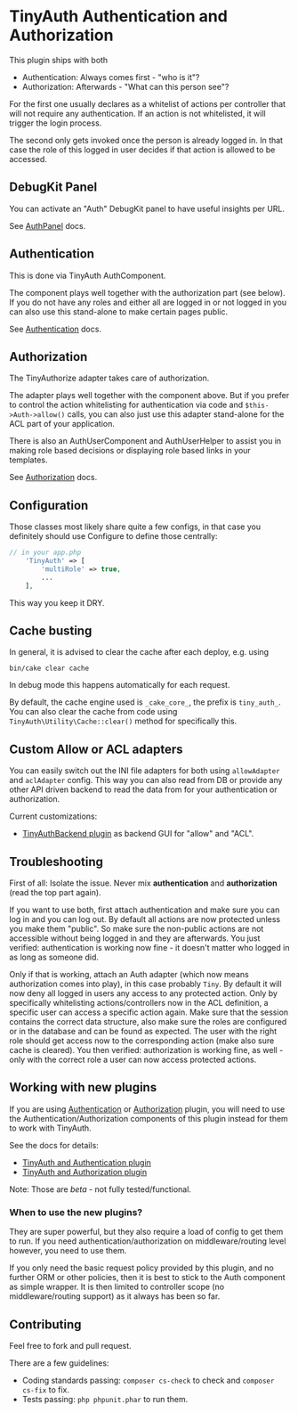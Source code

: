 # TinyAuth Authentication and Authorization

This plugin ships with both
- Authentication: Always comes first - "who is it"?
- Authorization: Afterwards - "What can this person see"?

For the first one usually declares as a whitelist of actions per controller that will not require any authentication.
If an action is not whitelisted, it will trigger the login process.

The second only gets invoked once the person is already logged in.
In that case the role of this logged in user decides if that action is allowed to be accessed.

## DebugKit Panel
You can activate an "Auth" DebugKit panel to have useful insights per URL.

See [AuthPanel](AuthPanel.md) docs.

## Authentication
This is done via TinyAuth AuthComponent.

The component plays well together with the authorization part (see below).
If you do not have any roles and either all are logged in or not logged in you can also use this stand-alone to make certain pages public.

See [Authentication](Authentication.md) docs.

## Authorization
The TinyAuthorize adapter takes care of authorization.

The adapter plays well together with the component above.
But if you prefer to control the action whitelisting for authentication via code and `$this->Auth->allow()` calls, you can
also just use this adapter stand-alone for the ACL part of your application.

There is also an AuthUserComponent and AuthUserHelper to assist you in making role based decisions or displaying role based links in your templates.

See [Authorization](Authorization.md) docs.


## Configuration
Those classes most likely share quite a few configs, in that case you definitely should use Configure to define those centrally:
```php
// in your app.php
    'TinyAuth' => [
        'multiRole' => true,
        ...
    ],
```
This way you keep it DRY.

## Cache busting
In general, it is advised to clear the cache after each deploy, e.g. using
```
bin/cake clear cache
```
In debug mode this happens automatically for each request.

By default, the cache engine used is `_cake_core_`, the prefix is `tiny_auth_`.
You can also clear the cache from code using `TinyAuth\Utility\Cache::clear()` method for specifically this.

## Custom Allow or ACL adapters
You can easily switch out the INI file adapters for both using `allowAdapter` and `aclAdapter` config.
This way you can also read from DB or provide any other API driven backend to read the data from for your authentication or authorization.

Current customizations:
- [TinyAuthBackend plugin](https://github.com/dereuromark/cakephp-tinyauth-backend) as backend GUI for "allow" and "ACL".

## Troubleshooting
First of all: Isolate the issue. Never mix **authentication** and **authorization** (read the top part again).

If you want to use both, first attach authentication and make sure you can log in and you can log out. By default all actions are now protected unless you make them "public". So make sure the non-public actions are not accessible without being logged in and they are afterwards.
You just verified: authentication is working now fine - it doesn't matter who logged in as long as someone did.

Only if that is working, attach an Auth adapter (which now means authorization comes into play), in this case probably `Tiny`.
By default it will now deny all logged in users any access to any protected action. Only by specifically whitelisting actions/controllers now in the ACL definition, a specific user can access a specific action again.
Make sure that the session contains the correct data structure, also make sure the roles are configured or in the database and can be found as expected. The user with the right role should get access now to the corresponding action (make also sure cache is cleared).
You then verified: authorization is working fine, as well - only with the correct role a user can now access protected actions.

## Working with new plugins
If you are using [Authentication](https://github.com/cakephp/authentication) or [Authorization](https://github.com/cakephp/authorization) plugin, you will need to use the
Authentication/Authorization components of this plugin instead for them to work with TinyAuth.

See the docs for details:
- [TinyAuth and Authentication plugin](AuthenticationPlugin.md)
- [TinyAuth and Authorization plugin](AuthorizationPlugin.md)

Note: Those are *beta* - not fully tested/functional.

### When to use the new plugins?
They are super powerful, but they also require a load of config to get them to run.
If you need authentication/authorization on middleware/routing level however, you need
to use them.

If you only need the basic request policy provided by this plugin, and no further ORM or other policies,
then it is best to stick to the Auth component as simple wrapper.
It is then limited to controller scope (no middleware/routing support) as it always has been so far.

## Contributing
Feel free to fork and pull request.

There are a few guidelines:

- Coding standards passing: `composer cs-check` to check and `composer cs-fix` to fix.
- Tests passing: `php phpunit.phar` to run them.
